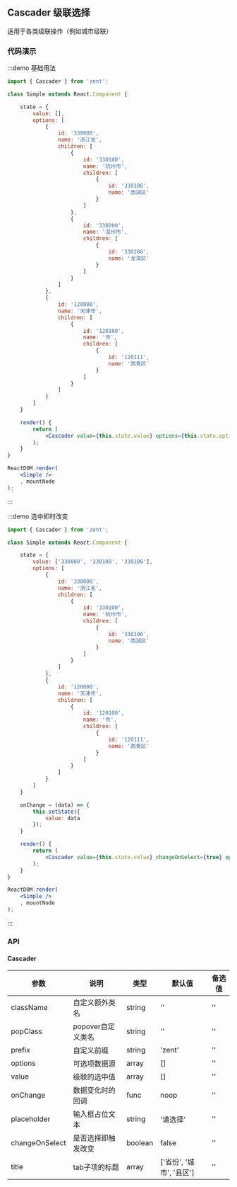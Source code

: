 ## Cascader 级联选择

适用于各类级联操作（例如城市级联）

### 代码演示

:::demo 基础用法
```jsx
import { Cascader } from 'zent';

class Simple extends React.Component {

	state = {
		value: [],
		options: [
			{
				id: '330000',
				name: '浙江省',
				children: [
					{
						id: '330100',
						name: '杭州市',
						children: [
							{
								id: '330106',
								name: '西湖区'
							}
						]
					},
					{
						id: '330200',
						name: '温州市',
						children: [
							{
								id: '330206',
								name: '龙湾区'
							}
						]
					}
				]
			},
			{
				id: '120000',
				name: '天津市',
				children: [
					{
						id: '120100',
						name: '市',
						children: [
							{
								id: '120111',
								name: '西青区'
							}
						]
					}
				]
			}
		]
	}

	render() {
		return (
			<Cascader value={this.state.value} options={this.state.options} />
		);
	}
}

ReactDOM.render(
	<Simple />
	, mountNode
);

```
:::

:::demo 选中即时改变
```jsx
import { Cascader } from 'zent';

class Simple extends React.Component {

	state = {
		value: ['330000', '330100', '330106'],
		options: [
			{
				id: '330000',
				name: '浙江省',
				children: [
					{
						id: '330100',
						name: '杭州市',
						children: [
							{
								id: '330106',
								name: '西湖区'
							}
						]
					}
				]
			},
			{
				id: '120000',
				name: '天津市',
				children: [
					{
						id: '120100',
						name: '市',
						children: [
							{
								id: '120111',
								name: '西青区'
							}
						]
					}
				]
			}
		]
	}

	onChange = (data) => {
		this.setState({
			value: data
		});
	}

	render() {
		return (
			<Cascader value={this.state.value} changeOnSelect={true} options={this.state.options} onChange={this.onChange} />
		);
	}
}

ReactDOM.render(
	<Simple />
	, mountNode
);

```
:::

### API

#### Cascader

| 参数 | 说明 | 类型 | 默认值 | 备选值 |
|------|------|------|--------|--------|
| className | 自定义额外类名 | string | '' | '' |
| popClass | popover自定义类名 | string | '' | '' |
| prefix | 自定义前缀 | string | 'zent' | '' |
| options | 可选项数据源 | array | [] | '' |
| value | 级联的选中值 | array | [] | '' |
| onChange | 数据变化时的回调 | func | noop | '' |
| placeholder | 输入框占位文本 | string | '请选择' | '' |
| changeOnSelect | 是否选择即触发改变 | boolean | false | '' |
| title | tab子项的标题 | array | ['省份', '城市', '县区'] | '' |

